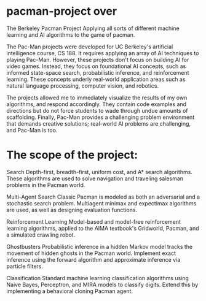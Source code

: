 # pacman-project over
The Berkeley Pacman Project
Applying all sorts of different machine learning and AI algorithms to the game of pacman.

The Pac-Man projects were developed for UC Berkeley's artificial intelligence course, CS 188. It requires applying an array of AI techniques to playing Pac-Man. However, these projects don't focus on building AI for video games. Instead, they focus on foundational AI concepts, such as informed state-space search, probabilistic inference, and reinforcement learning. These concepts underly real-world application areas such as natural language processing, computer vision, and robotics.

The projects allowed me to immediately visualize the results of my own algorithms, and respond accordingly. They contain code examples and directions but do not force students to wade through undue amounts of scaffolding. Finally, Pac-Man provides a challenging problem environment that demands creative solutions; real-world AI problems are challenging, and Pac-Man is too.

# The scope of the project:

Search
Depth-first, breadth-first, uniform cost, and A* search algorithms. These algorithms are used to solve navigation and traveling salesman problems in the Pacman world.


Multi-Agent Search
Classic Pacman is modeled as both an adversarial and a stochastic search problem. Multiagent minimax and expectimax algorithms are used, as well as designing evaluation functions.


Reinforcement Learning
Model-based and model-free reinforcement learning algorithms, applied to the AIMA textbook's Gridworld, Pacman, and a simulated crawling robot.


Ghostbusters
Probabilistic inference in a hidden Markov model tracks the movement of hidden ghosts in the Pacman world. Implement exact inference using the forward algorithm and approximate inference via particle filters.


Classification
Standard machine learning classification algorithms using Naive Bayes, Perceptron, and MIRA models to classify digits. Extend this by implementing a behavioral cloning Pacman agent.
